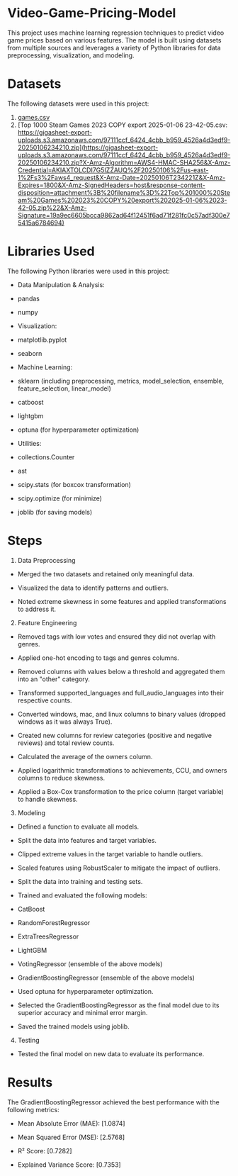 # Video-Game-Pricing-Model
This project uses machine learning regression techniques to predict video game prices based on various features. The model is built using datasets from multiple sources and leverages a variety of Python libraries for data preprocessing, visualization, and modeling.

# __Datasets__
The following datasets were used in this project:
1. [games.csv](https://cdn-lfs.hf.co/repos/ea/91/ea91ddc132bbc09ba285428fb62ad8a1445f095f374365f846d0916e373ea7c6/c755572b804a5c43f4f005aacef23cadfe92ae77d03daebf908d521c81285821?response-content-disposition=attachment%3B+filename*%3DUTF-8%27%27games.csv%3B+filename%3D%22games.csv%22%3B&response-content-type=text%2Fcsv&Expires=1735972680&Policy=eyJTdGF0ZW1lbnQiOlt7IkNvbmRpdGlvbiI6eyJEYXRlTGVzc1RoYW4iOnsiQVdTOkVwb2NoVGltZSI6MTczNTk3MjY4MH19LCJSZXNvdXJjZSI6Imh0dHBzOi8vY2RuLWxmcy5oZi5jby9yZXBvcy9lYS85MS9lYTkxZGRjMTMyYmJjMDliYTI4NTQyOGZiNjJhZDhhMTQ0NWYwOTVmMzc0MzY1Zjg0NmQwOTE2ZTM3M2VhN2M2L2M3NTU1NzJiODA0YTVjNDNmNGYwMDVhYWNlZjIzY2FkZmU5MmFlNzdkMDNkYWViZjkwOGQ1MjFjODEyODU4MjE%7EcmVzcG9uc2UtY29udGVudC1kaXNwb3NpdGlvbj0qJnJlc3BvbnNlLWNvbnRlbnQtdHlwZT0qIn1dfQ__&Signature=sA38oeL7QgSgr11FrQMgjop4jqkYudUyPSNHDm4RanwRieAzXW4wr5pBkZ5Pn2XD1JhiBOgVu6UtQCE860kwAG6qXcSGinBL4u5TRsFWnJigNK4BL0JZ3VTvUgAmejsB5O06-kF9VRhYhc%7EYZNyOIMGI7GdNgMroNRDJUk9a%7E2iEp5hIh%7EYmwxyh82QELTT%7EWI3uOiBbyg-1P4uQ9xG6P3s-b6PoBNEe3lXgEsBuSjTHZ25pUaslfQH7Y4ZxofZnxZ6ht9HED-Ymh4%7EcdARQK0RUdE733LPNuDTaR6InsLZ6rLC9N5Nky7RCiG61q3hbU%7Ea45q3jrwHnCXPJIPHngg__&Key-Pair-Id=K3RPWS32NSSJCE)
2. [Top 1000 Steam Games 2023 COPY export 2025-01-06 23-42-05.csv: https://gigasheet-export-uploads.s3.amazonaws.com/97111ccf_6424_4cbb_b959_4526a4d3edf9-20250106234210.zip](https://gigasheet-export-uploads.s3.amazonaws.com/97111ccf_6424_4cbb_b959_4526a4d3edf9-20250106234210.zip?X-Amz-Algorithm=AWS4-HMAC-SHA256&X-Amz-Credential=AKIAXTOLCDI7G5IZZAUQ%2F20250106%2Fus-east-1%2Fs3%2Faws4_request&X-Amz-Date=20250106T234221Z&X-Amz-Expires=1800&X-Amz-SignedHeaders=host&response-content-disposition=attachment%3B%20filename%3D%22Top%201000%20Steam%20Games%202023%20COPY%20export%202025-01-06%2023-42-05.zip%22&X-Amz-Signature=19a9ec6605bcca9862ad64f12451f6ad71f281fc0c57adf300e75415a6784694)

# __Libraries Used__
The following Python libraries were used in this project:

 - Data Manipulation & Analysis:

  - pandas

  - numpy

 - Visualization:

  - matplotlib.pyplot

  - seaborn

 - Machine Learning:

  - sklearn (including preprocessing, metrics, model_selection, ensemble, feature_selection, linear_model)

  - catboost

  - lightgbm

  - optuna (for hyperparameter optimization)

 - Utilities:

  - collections.Counter

  - ast

  - scipy.stats (for boxcox transformation)

  - scipy.optimize (for minimize)

  - joblib (for saving models)

# __Steps__
1. Data Preprocessing
 - Merged the two datasets and retained only meaningful data.

 - Visualized the data to identify patterns and outliers.

 - Noted extreme skewness in some features and applied transformations to address it.

2. Feature Engineering
 - Removed tags with low votes and ensured they did not overlap with genres.

 - Applied one-hot encoding to tags and genres columns.

 - Removed columns with values below a threshold and aggregated them into an "other" category.

 - Transformed supported_languages and full_audio_languages into their respective counts.

 - Converted windows, mac, and linux columns to binary values (dropped windows as it was always True).

 - Created new columns for review categories (positive and negative reviews) and total review counts.

 - Calculated the average of the owners column.

 - Applied logarithmic transformations to achievements, CCU, and owners columns to reduce skewness.

 - Applied a Box-Cox transformation to the price column (target variable) to handle skewness.

3. Modeling
 - Defined a function to evaluate all models.

 - Split the data into features and target variables.

 - Clipped extreme values in the target variable to handle outliers.

 - Scaled features using RobustScaler to mitigate the impact of outliers.

 - Split the data into training and testing sets.

 - Trained and evaluated the following models:

  - CatBoost

  - RandomForestRegressor

  - ExtraTreesRegressor

  - LightGBM

  - VotingRegressor (ensemble of the above models)

  - GradientBoostingRegressor (ensemble of the above models)

  - Used optuna for hyperparameter optimization.

  - Selected the GradientBoostingRegressor as the final model due to its superior accuracy and minimal error margin.

  - Saved the trained models using joblib.

4. Testing
 - Tested the final model on new data to evaluate its performance.

# __Results__
The GradientBoostingRegressor achieved the best performance with the following metrics:

 - Mean Absolute Error (MAE): [1.0874]

 - Mean Squared Error (MSE): [2.5768]

 - R² Score: [0.7282]

 - Explained Variance Score: [0.7353]
